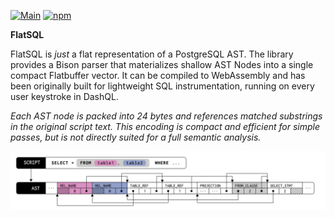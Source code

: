 [![Main](https://github.com/duckdb/duckdb-wasm/actions/workflows/main.yml/badge.svg)](https://github.com/duckdb/duckdb-wasm/actions/workflows/main.yml)
[![npm](https://img.shields.io/npm/v/@duckdb/duckdb-wasm?logo=npm)](https://www.npmjs.com/package/@duckdb/duckdb-wasm/v/latest)

**FlatSQL**

FlatSQL is *just* a flat representation of a PostgreSQL AST.
The library provides a Bison parser that materializes shallow AST Nodes into a single compact Flatbuffer vector.
It can be compiled to WebAssembly and has been originally built for lightweight SQL instrumentation, running on every user keystroke in DashQL.

*Each AST node is packed into 24 bytes and references matched substrings in the original script text.
This encoding is compact and efficient for simple passes, but is not directly suited for a full semantic analysis.*

<img src="misc/ast.png?raw=true" width="680px">